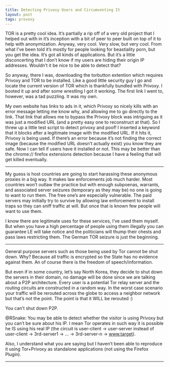 ```yaml
---
title: Detecting Privoxy Users and Circumventing It
layout: post
tags: provoxy
---
```


TOR is a pretty cool idea. It’s partially a rip off of a very old project that I helped out with in it’s inception with a bit of peer to peer built on top of it to help with anonymization. Anyway, very cool. Very slow, but very cool. From what I’ve been told it’s mostly for people looking for beastiality porn, but you get the idea. It’s got all kinds of applications. But it’s a little disconcerting that I don’t know if my users are hiding their origin IP addresses. Wouldn’t it be nice to be able to detect that?

So anyway, there I was, downloading the torbutton extention which requires Privoxy and TOR to be installed. Like a good little security guy I go and locate the current version of TOR which is thankfully bundled with Privoxy. I booted it up and after some wrestling I got it working. The first link I went to, however, was a tad puzzling. It was my own.

My own website has links to ads in it, which Privoxy so nicely kills with an error message letting me know why, and allowing me to go directly to the link. That link that allows me to bypass the Privoxy block was intriguing as it was just a modified URL (and a pretty easy one to reconstruct at that). So I threw up a little test script to detect privoxy and poof! I inserted a keyword that it blocks after a legitimate image with the modified URL. If it hits it, Privoxy is being used. If there’s an error because it’s not finding the correct image (because the modified URL doesn’t actually exist) you know they are safe. Now I can tell if users have it installed or not. This may be better than the chrome:// firefox extensions detection because I have a feeling that will get killed eventually.

---

My guess is host countries are going to start harassing these anonymous proxies in a big way. It makes law enforcements job much harder. Most countries won’t outlaw the practice but with enough subpoenas, warrants, and associated server seizures (temporary as they may be) no one is going to want to run them. The free one’s are especially vulnerable. The paid servers may initially try to survive by allowing law enforcement to install traps so they can sniff traffic at will. But once that is known few people will want to use them.

I know there are legitimate uses for these services, I’ve used them myself. But when you have a high percentage of people using them illegally you can guarantee LE will take notice and the politicians will thump their chests and pass laws restricting them. The German TOR seizure is just the beginning.

---

General purpose servers such as those being used by Tor cannot be shut down. Why? Because all traffic is encrypted so the State has no evidence against them. An of course there is the freedom of speech/information.

But even if in some country, let’s say North Korea, they decide to shut down the servers in their domain, no damage will be done since we are talking about a P2P architecture. Every user is a potential Tor relay server and the routing circuits are constructed in a random way. In the worst case scenario your traffic will be rerouted across the globe to access a neighbor network but that’s not the point. The point is that it WILL be rerouted :)

You can’t shut down P2P.

@RSnake: You may be able to detect whether the visitor is using Privoxy but you can’t be sure about his IP. I mean Tor operates in such way it is possible he IS using his real IP (the circuit is user-client -> user-server instead of user-client -> 3rd-server1 -> … -> 3rd-server-n -> www.target).

Also, I understand what you are saying but I haven’t been able to reproduce it using Tor+Privoxy as standalone applications (not using the Firefox Plugin).

---

